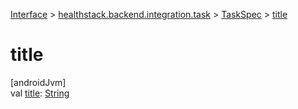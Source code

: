 
[Interface](../../../index.html) > [healthstack.backend.integration.task](../index.html) > [TaskSpec](index.html) > [title](title.html)



# title



[androidJvm]\
val [title](title.html): [String](https://kotlinlang.org/api/latest/jvm/stdlib/kotlin/-string/index.html)




